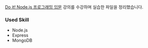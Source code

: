 [Do it! Node.js 프로그래밍 입문](https://www.inflearn.com/course/do-it-nodejs-%ED%94%84%EB%A1%9C%EA%B7%B8%EB%9E%98%EB%B0%8D-%EC%9E%85%EB%AC%B8/dashboard) 강의를 수강하며 실습한 파일을 정리했습니다.

### Used Skill
- Node.js
- Express
- MongoDB